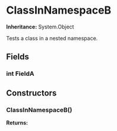 # ClassInNamespaceB

**Inheritance:** System.Object  
  
Tests a class in a nested namespace.

## Fields

### int FieldA

## Constructors

###  ClassInNamespaceB()

**Returns:**  

